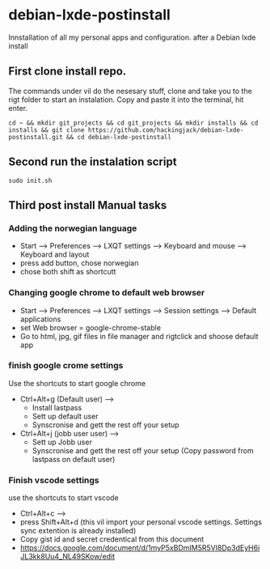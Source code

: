 

# debian-lxde-postinstall
Innstallation of all my personal apps and configuration. after a Debian lxde install

## First clone install repo.
The commands under vil do the nesesary stuff, clone and take you to the rigt folder to start an instalation. Copy and paste it into the terminal, hit enter.

```
cd ~ && mkdir git_projects && cd git_projects && mkdir installs && cd installs && git clone https://github.com/hackingjack/debian-lxde-postinstall.git && cd debian-lxde-postinstall

```
## Second run the instalation script
```
sudo init.sh
```

## Third post install Manual tasks

### Adding the norwegian language
- Start --> Preferences --> LXQT settings --> Keyboard and mouse --> Keyboard and layout
- press add button, chose norwegian  
- chose both shift as shortcutt



### Changing google chrome to default web browser

- Start --> Preferences --> LXQT settings --> Session settings --> Default applications
 - set Web browser = google-chrome-stable
 - Go to html, jpg, gif files in file manager and rigtclick and shoose default app




### finish google crome settings
Use the shortcuts to start google chrome
- Ctrl+Alt+g (Default user) --> 
    - Install lastpass
    - Sett up default user
    - Synscronise and gett the rest off your setup
- Ctrl+Alt+j (jobb user user) --> 
    - Sett up Jobb user
    - Synscronise and gett the rest off your setup (Copy password from lastpass on default user)


### Finish vscode  settings
 use the shortcuts to start vscode
 - Ctrl+Alt+c --> 
 - press Shift+Alt+d (this vil import your personal vscode settings. Settings sync extention is already installed) 
 - Copy gist id and secret credentical from this document 
 - https://docs.google.com/document/d/1myP5xBDmIM5R5VI8Dp3dEyH6iJL3kk8Uu4_NL49SKow/edit
